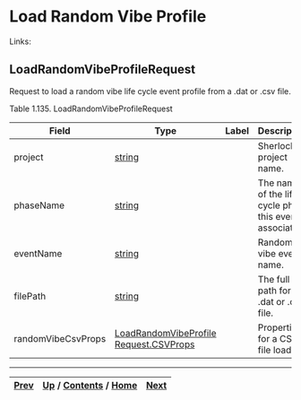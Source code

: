 
# Load Random Vibe Profile

Links:

## LoadRandomVibeProfileRequest

Request to load a random vibe life cycle event profile from a .dat or .csv
file.

Table 1.135. LoadRandomVibeProfileRequest

Field| Type| Label| Description  
---|---|---|---  
project| [string](ch01s11.md "gRPC Scalar Value Types")|  | Sherlock project name.  
phaseName| [string](ch01s11.md "gRPC Scalar Value Types")|  | The name of the life cycle phase this event is associated.  
eventName| [string](ch01s11.md "gRPC Scalar Value Types")|  | Random vibe event name.  
filePath| [string](ch01s11.md "gRPC Scalar Value Types")|  | The full path for the .dat or .csv file.  
randomVibeCsvProps| [LoadRandomVibeProfile Request.CSVProps](ch01s06s28s02.md "LoadRandomVibeProfileRequest.CSVProps")|  | Properties for a CSV file load.  
  
  

* * *

[Prev](ch01s06s27s04.md) | [Up](ch01s06.md) / [Contents](index.md) / [Home](../../index.htm)|  [Next](ch01s06s28s02.md)  
---|---|---

